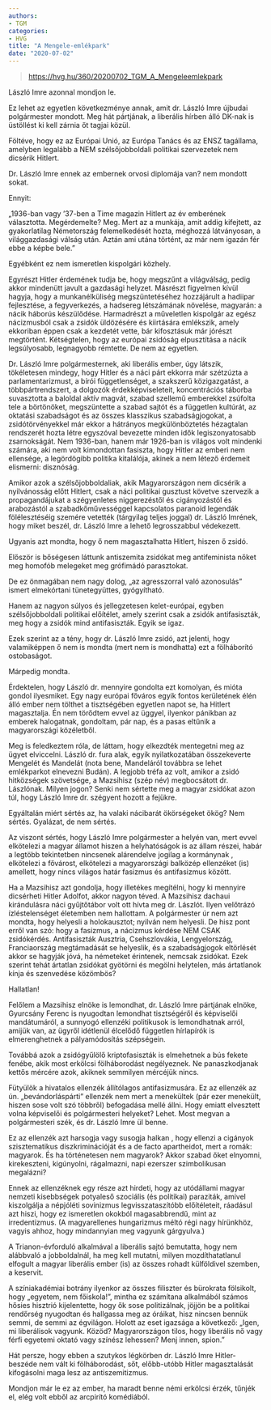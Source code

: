 ```yaml
---
authors:
- TGM
categories:
- HVG
title: "A Mengele-emlékpark"
date: "2020-07-02"
---
```


> https://hvg.hu/360/20200702_TGM_A_Mengeleemlekpark

László Imre azonnal mondjon le.

Ez lehet az egyetlen következménye annak, amit dr. László Imre újbudai polgármester mondott. Meg hát pártjának, a liberális hírben álló DK-nak is üstöllést ki kell zárnia őt tagjai közül.

Föltéve, hogy ez az Európai Unió, az Európa Tanács és az ENSZ tagállama, amelyben legalább a NEM szélsőjobboldali politikai szervezetek nem dicsérik Hitlert.

Dr. László Imre  ennek az embernek orvosi diplomája van?  nem mondott sokat.

Ennyit:

„1936-ban vagy ’37-ben a Time magazin Hitlert az év emberének választotta. Megérdemelte? Meg. Mert az a munkája, amit addig kifejtett, az gyakorlatilag Németország felemelkedését hozta, méghozzá látványosan, a világgazdasági válság után. Aztán ami utána történt, az már nem igazán fér ebbe a képbe bele.”  

Egyébként ez nem ismeretlen kispolgári közhely.

Egyrészt Hitler érdemének tudja be, hogy megszűnt a világválság, pedig akkor mindenütt javult a gazdasági helyzet. Másrészt figyelmen kívül hagyja, hogy a munkanélküliség megszüntetéséhez hozzájárult a hadiipar fejlesztése, a fegyverkezés, a hadsereg létszámának növelése, magyarán: a nácik háborús készülődése. Harmadrészt a műveletlen kispolgár az egész nácizmusból csak a zsidók üldözésére és kiirtására emlékszik, amely ekkoriban éppen csak a kezdetét vette, bár kifosztásuk már jórészt megtörtént. Kétségtelen, hogy az európai zsidóság elpusztítása a nácik legsúlyosabb, legnagyobb rémtette. De nem az egyetlen.

Dr. László Imre polgármesternek, aki liberális ember, úgy látszik, tökéletesen mindegy, hogy Hitler és a náci párt ekkorra már szétzúzta a parlamentarizmust, a bírói függetlenséget, a szakszerű közigazgatást, a többpártrendszert, a dolgozók érdekképviseleteit, koncentrációs táborba suvasztotta a baloldal aktív magvát, szabad szellemű emberekkel zsúfolta tele a börtönöket, megszüntette a szabad sajtót és a független kultúrát, az oktatási szabadságot és az összes klasszikus szabadságjogokat, a zsidótörvényekkel már ekkor a hátrányos megkülönböztetés hézagtalan rendszerét hozta létre  egyszóval bevezette minden idők legiszonyatosabb zsarnokságát. Nem 1936-ban, hanem már 1926-ban is világos volt mindenki számára, aki nem volt kimondottan fasiszta, hogy Hitler az emberi nem ellensége, a legördögibb politika kitalálója, akinek a nem létező érdemeit elismerni: disznóság.

Amikor azok a szélsőjobboldaliak, akik Magyarországon nem dicsérik a nyilvánosság előtt Hitlert, csak a náci politikai gusztust követve szervezik a propagandájukat  a szégyenletes niggerezéstől és cigányozástól és arabozástól a szabadkőművességgel kapcsolatos paranoid legendák fölélesztéséig  szemére vetették (tárgyilag teljes joggal) dr. László Imrének, hogy miket beszél, dr. László Imre a lehető legrosszabbul védekezett.

Ugyanis azt mondta, hogy ő nem magasztalhatta Hitlert, hiszen ő zsidó.

Először is bőségesen láttunk antiszemita zsidókat  meg antifeminista nőket meg homofób melegeket meg grófimádó parasztokat.

De ez önmagában nem nagy dolog, „az agresszorral való azonosulás” ismert elmekórtani tünetegyüttes, gyógyítható.

Hanem az nagyon súlyos  és jellegzetesen kelet-európai, egyben szélsőjobboldali  politikai előítélet, amely szerint csak a zsidók antifasiszták, meg hogy a zsidók mind antifasiszták. Egyik se igaz.

Ezek szerint az a tény, hogy dr. László Imre zsidó, azt jelenti, hogy valamiképpen ő nem is mondta (mert nem is mondhatta) ezt a fölháborító ostobaságot.

Márpedig mondta.

Érdektelen, hogy László dr. mennyire gondolta ezt komolyan, és mióta gondol ilyesmiket. Egy nagy európai főváros egyik fontos kerületének élén álló ember nem tölthet a tisztségében egyetlen napot se, ha Hitlert magasztalja. Én nem törődtem evvel az üggyel, ilyenkor  pánikban  az emberek halogatnak, gondoltam, pár nap, és a pasas eltűnik a magyarországi közéletből.

Meg is feledkeztem róla, de láttam, hogy elkezdték mentegetni meg az ügyet elviccelni. László dr. fura alak, egyik nyilatkozatában összekeverte Mengelét és Mandelát (nota bene, Mandeláról továbbra se lehet emlékparkot elnevezni Budán). A legjobb tréfa az volt, amikor a zsidó hitközségek szövetsége, a Mazsihisz (szép név) megbocsátott dr. Lászlónak. Milyen jogon? Senki nem sértette meg a magyar zsidókat azon túl, hogy László Imre dr. szégyent hozott a fejükre.

Egyáltalán miért sértés az, ha valaki nácibarát ökörségeket ökög? Nem sértés. Gyalázat, de nem sértés.

Az viszont sértés, hogy László Imre polgármester a helyén van, mert evvel elkötelezi a magyar államot  hiszen a helyhatóságok is az állam részei, habár a legtöbb tekintetben nincsenek alárendelve jogilag a kormánynak , elkötelezi a fővárost, elkötelezi a magyarországi balközép ellenzéket (is) amellett, hogy nincs világos határ fasizmus és antifasizmus között.

Ha a Mazsihisz azt gondolja, hogy illetékes megítélni, hogy ki mennyire dicsérheti Hitler Adolfot, akkor nagyon téved. A Mazsihisz dachaui kirándulásra  náci gyűjtőtábor volt ott  hívta meg dr. Lászlót. Ilyen velőtrázó ízléstelenséget életemben nem hallottam. A polgármester úr nem azt mondta, hogy helyesli a holokausztot; nyilván nem helyesli. De hisz pont erről van szó: hogy a fasizmus, a nácizmus kérdése NEM CSAK zsidókérdés. Antifasiszták Ausztria, Csehszlovákia, Lengyelország, Franciaország megtámadását se helyeslik, és a szabadságjogok eltörlését akkor se hagyják jóvá, ha németeket érintenek, nemcsak zsidókat. Ezek szerint tehát ártatlan zsidókat gyötörni és megölni helytelen, más ártatlanok kínja és szenvedése közömbös?

Hallatlan!

Felőlem a Mazsihisz elnöke is lemondhat, dr. László Imre pártjának elnöke, Gyurcsány Ferenc is nyugodtan lemondhat tisztségéről és képviselői mandátumáról, a sunnyogó ellenzéki politikusok is lemondhatnak arról, amijük van, az ügyről idétlenül élcelődő független hírlapírók is elmerenghetnek a pályamódosítás szépségein.

Továbbá azok a zsidógyűlölő kriptofasiszták is elmehetnek a bús fekete fenébe, akik most erkölcsi fölháborodást negélyeznek. Ne panaszkodjanak kettős mércére azok, akiknek semmilyen mércéjük nincs.

Fütyülök a hivatalos ellenzék állítólagos antifasizmusára. Ez az ellenzék  az ún. „bevándorláspárti” ellenzék  nem mert a menekültek (pár ezer menekült, hiszen sose volt szó többről) befogadása mellé állni. Hogy emiatt elvesztett volna képviselői és polgármesteri helyeket? Lehet. Most megvan a polgármesteri szék, és dr. László Imre ül benne.

Ez az ellenzék azt harsogja  vagy susogja halkan  , hogy ellenzi a cigányok szisztematikus diszkriminációját és a de facto apartheidot, mert a romák: magyarok. És ha történetesen nem magyarok? Akkor szabad őket elnyomni, kirekeszteni, kigúnyolni, rágalmazni, napi ezerszer szimbolikusan megalázni?

Ennek az ellenzéknek egy része azt hirdeti, hogy az utódállami magyar nemzeti kisebbségek potyaleső szociális (és politikai) paraziták, amivel kiszolgálja a népjóléti sovinizmus legvisszataszítóbb előítéleteit, ráadásul azt hiszi, hogy ez  ismeretlen okokból  magasabbrendű, mint az irredentizmus. (A magyarellenes hungarizmus méltó régi nagy hírünkhöz, vagyis ahhoz, hogy mindannyian meg vagyunk gárgyulva.)

A Trianon-évforduló alkalmával a liberális sajtó bemutatta, hogy nem alábbvaló a jobboldalnál, ha meg kell mutatni, milyen mozdíthatatlanul elfogult a magyar liberális ember (is) az összes rohadt külföldivel szemben, a keservit.

A színiakadémiai botrány  ilyenkor az összes filiszter és bürokrata fölsikolt, hogy „egyetem, nem főiskola!”, mintha ez számítana  alkalmából számos hősies hisztrió kijelentette, hogy ők sose politizálnak, jöjjön be a politikai rendőrség nyugodtan és hallgassa meg az óráikat, hisz nincsen bennük semmi, de semmi az égvilágon. Holott az eset igazsága a következő: „Igen, mi liberálisok vagyunk. Közöd? Magyarországon tilos, hogy liberális nő vagy férfi egyetemi oktató vagy színész lehessen? Menj innen, spion.”

Hát persze, hogy ebben a szutykos légkörben dr. László Imre Hitler-beszéde nem vált ki fölháborodást, sőt, előbb-utóbb Hitler magasztalását kifogásolni maga lesz az antiszemitizmus.

Mondjon már le ez az ember, ha maradt benne némi erkölcsi érzék, tűnjék el, elég volt ebből az arcpirító komédiából.
